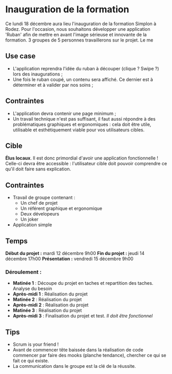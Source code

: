 # Inauguration de la formation

Ce lundi 18 décembre aura lieu l'inauguration de la formation Simplon à Rodez. 
Pour l'occasion, nous souhaitons développer une application 'Ruban' afin de mettre en avant l'image sérieuse et innovante de la formation.
3 groupes de 5 personnes travaillerons sur le projet. Le me

## Use case

* L'application reprendra l'idée du ruban à découper (clique ? Swipe ?) lors des inaugurations ;
* Une fois le ruban coupé, un contenu sera affiché. Ce dernier est à déterminer et à valider par nos soins ;

## Contraintes

* L'application devra contenir une page minimum ;
* Un travail technique n'est pas suffisant, il faut aussi répondre à des problématiques graphiques et ergonomiques : cela doit être utile, utilisable et esthétiquement viable pour vos utilisateurs cibles.

## Cible

**Élus locaux**. Il est donc primordial d'avoir une application fonctionnelle !
Celle-ci devra être accessible : l'utilisateur cible doit pouvoir comprendre ce qu'il doit faire sans explication.

## Contraintes

* Travail de groupe contenant :
	* Un chef de projet
	* Un référent graphique et ergonomique
	* Deux dévelopeurs
	* Un joker
* Application simple

## Temps

**Début du projet :** mardi 12 décembre 9h00
**Fin du projet :** jeudi 14 décembre 17h00
**Présentation :** vendredi 15 décembre 9h00

### Déroulement :
* **Matinée 1** : Découpe du projet en taches et repartition des taches. Analyse du besoin
* **Après-midi 1** : Réalisation du projet
* **Matinée 2** : Réalisation du projet
* **Après-midi 2** : Réalisation du projet
* **Matinée 3** : Réalisation du projet
* **Après-midi 3** : Finalisation du projet et test. *Il doit être fonctionnel*

## Tips

* Scrum is your friend !
* Avant de commencer tête baissée dans la réalisation de code commencer par faire des mooks (planche tendance), chercher ce qui se fait ce qui existe.
* La communication dans le groupe est la clé de la réussite.



